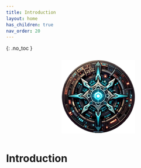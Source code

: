 ```yaml
---
title: Introduction
layout: home
has_children: true
nav_order: 20
---
```

{: .no_toc }

<div style="text-align: center; margin-top: 0; padding-top: 0;">
    <img src="/assets/images/netrunner-codex200.png" alt="Image" style="margin: 10px;" />
</div>

# Introduction
